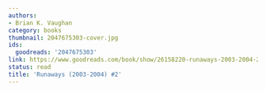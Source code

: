 ```yaml
---
authors:
- Brian K. Vaughan
category: books
thumbnail: 2047675303-cover.jpg
ids:
  goodreads: '2047675303'
link: https://www.goodreads.com/book/show/26158220-runaways-2003-2004-2
status: read
title: 'Runaways (2003-2004) #2'
---
```

